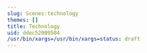 ```yaml
---
slug: Scenes:technology
themes: []
title: Technology
uid: ddec52009504
/usr/bin/xargs=/usr/bin/xargs=status: draft
---
```

